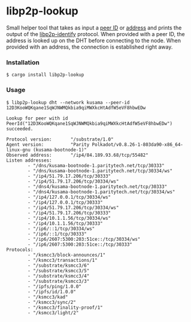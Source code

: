 # libp2p-lookup

Small helper tool that takes as input a [peer ID][peer-id] or
[address][multiaddr] and prints the output of the [libp2p-identify] protocol.
When provided with a peer ID, the address is looked up on the DHT before
connecting to the node. When provided with an address, the connection is
established right away.

### Installation

```
$ cargo install libp2p-lookup
```

### Usage

```
$ libp2p-lookup dht --network kusama --peer-id 12D3KooWQKqane1SqWJNWMQkbia9qiMWXkcHtAdfW5eVF8hbwEDw

Lookup for peer with id PeerId("12D3KooWQKqane1SqWJNWMQkbia9qiMWXkcHtAdfW5eVF8hbwEDw") succeeded.

Protocol version:       "/substrate/1.0"
Agent version:          "Parity Polkadot/v0.8.26-1-803da90-x86_64-linux-gnu (kusama-bootnode-1)"
Observed address:       "/ip4/84.189.93.68/tcp/55482"
Listen addresses:
        - "/dns/kusama-bootnode-1.paritytech.net/tcp/30333"
        - "/dns/kusama-bootnode-1.paritytech.net/tcp/30334/ws"
        - "/ip4/51.79.17.206/tcp/30333"
        - "/ip4/51.79.17.206/tcp/30334/ws"
        - "/dns4/kusama-bootnode-1.paritytech.net/tcp/30333"
        - "/dns4/kusama-bootnode-1.paritytech.net/tcp/30334/ws"
        - "/ip4/127.0.0.1/tcp/30334/ws"
        - "/ip4/127.0.0.1/tcp/30333"
        - "/ip4/51.79.17.206/tcp/30334/ws"
        - "/ip4/51.79.17.206/tcp/30333"
        - "/ip4/10.1.1.56/tcp/30334/ws"
        - "/ip4/10.1.1.56/tcp/30333"
        - "/ip6/::1/tcp/30334/ws"
        - "/ip6/::1/tcp/30333"
        - "/ip6/2607:5300:203:51ce::/tcp/30334/ws"
        - "/ip6/2607:5300:203:51ce::/tcp/30333"
Protocols:
        - "/ksmcc3/block-announces/1"
        - "/ksmcc3/transactions/1"
        - "/substrate/ksmcc3/6"
        - "/substrate/ksmcc3/5"
        - "/substrate/ksmcc3/4"
        - "/substrate/ksmcc3/3"
        - "/ipfs/ping/1.0.0"
        - "/ipfs/id/1.0.0"
        - "/ksmcc3/kad"
        - "/ksmcc3/sync/2"
        - "/ksmcc3/finality-proof/1"
        - "/ksmcc3/light/2"
```

[peer-id]: https://docs.libp2p.io/concepts/peer-id/
[multiaddr]: https://docs.libp2p.io/concepts/addressing/
[libp2p-identify]: https://github.com/libp2p/specs/tree/master/identify
